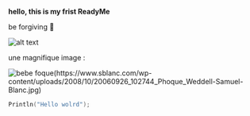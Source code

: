 **hello, this is my frist ReadyMe**


be forgiving 🙂

![alt text](https://images.unsplash.com/photo-1515879218367-8466d910aaa4?ixlib=rb-1.2.1&ixid=MnwxMjA3fDB8MHxwaG90by1wYWdlfHx8fGVufDB8fHx8&auto=format&fit=crop&w=1469&q=80)

une magnifique image :

![bebe foque(https://www.sblanc.com/wp-content/uploads/2008/10/20060926_102744_Phoque_Weddell-Samuel-Blanc.jpg)](https://www.youtube.com/watch?v=dQw4w9WgXcQ)



```C
Println("Hello wolrd");
```
